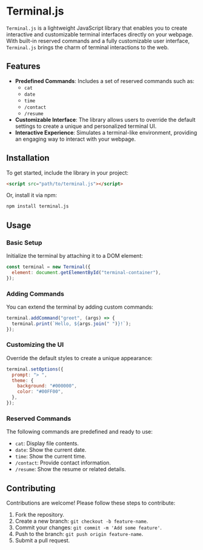 # Terminal.js

`Terminal.js` is a lightweight JavaScript library that enables you to create interactive and customizable terminal interfaces directly on your webpage. With built-in reserved commands and a fully customizable user interface, `Terminal.js` brings the charm of terminal interactions to the web.

## Features

- **Predefined Commands**: Includes a set of reserved commands such as:
  - `cat`
  - `date`
  - `time`
  - `/contact`
  - `/resume`
- **Customizable Interface**: The library allows users to override the default settings to create a unique and personalized terminal UI.
- **Interactive Experience**: Simulates a terminal-like environment, providing an engaging way to interact with your webpage.

## Installation

To get started, include the library in your project:

```html
<script src="path/to/terminal.js"></script>
```

Or, install it via npm:

```bash
npm install terminal.js
```

## Usage

### Basic Setup

Initialize the terminal by attaching it to a DOM element:

```javascript
const terminal = new Terminal({
  element: document.getElementById("terminal-container"),
});
```

### Adding Commands

You can extend the terminal by adding custom commands:

```javascript
terminal.addCommand("greet", (args) => {
  terminal.print(`Hello, ${args.join(" ")}!`);
});
```

### Customizing the UI

Override the default styles to create a unique appearance:

```javascript
terminal.setOptions({
  prompt: "> ",
  theme: {
    background: "#000000",
    color: "#00FF00",
  },
});
```

### Reserved Commands

The following commands are predefined and ready to use:

- `cat`: Display file contents.
- `date`: Show the current date.
- `time`: Show the current time.
- `/contact`: Provide contact information.
- `/resume`: Show the resume or related details.

## Contributing

Contributions are welcome! Please follow these steps to contribute:

1. Fork the repository.
2. Create a new branch: `git checkout -b feature-name`.
3. Commit your changes: `git commit -m 'Add some feature'`.
4. Push to the branch: `git push origin feature-name`.
5. Submit a pull request.

